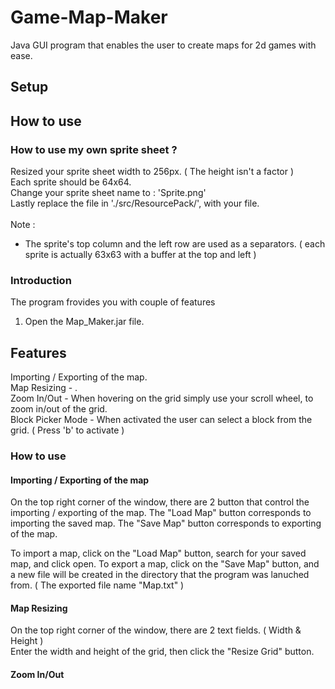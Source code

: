 # Game-Map-Maker
Java GUI program that enables the user to create maps for 2d games with ease.



## Setup




## How to use




### How to use my own sprite sheet ?

Resized your sprite sheet width to 256px. ( The height isn't a factor )<br>
Each sprite should be 64x64.<br>
Change your sprite sheet name to : 'Sprite.png'<br>
Lastly replace the file in './src/ResourcePack/', with your file.<br>
<br>
Note :<br>
* The sprite's top column and the left row are used as a separators. ( each sprite is actually 63x63 with a buffer at the top and left )

### Introduction

The program frovides you with couple of features 






1. Open the Map_Maker.jar file.<br>

## Features

Importing / Exporting of the map.<br>
Map Resizing - .<br>
Zoom In/Out - When hovering on the grid simply use your scroll wheel, to zoom in/out of the grid.<br>
Block Picker Mode - When activated the user can select a block from the grid. ( Press 'b' to activate )<br>

### How to use

#### Importing / Exporting of the map

On the top right corner of the window, there are 2 button that control the importing / exporting of the map.
The "Load Map" button corresponds to importing the saved map.
The "Save Map" button corresponds to exporting of the map.

To import a map, click on the "Load Map" button, search for your saved map, and click open.
To export a map, click on the "Save Map" button, and a new file will be created in the directory that the program was lanuched from. ( The exported file name "Map.txt" ) 

#### Map Resizing

On the top right corner of the window, there are 2 text fields. ( Width & Height )<br>
Enter the width and height of the grid, then click the "Resize Grid" button.

#### Zoom In/Out


















